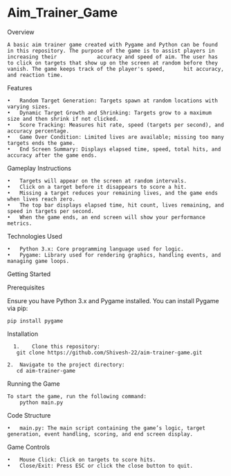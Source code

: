 # Aim_Trainer_Game

  Overview

    A basic aim trainer game created with Pygame and Python can be found in this repository. The purpose of the game is to assist players in increasing their             accuracy and speed of aim. The user has to click on targets that show up on the screen at random before they vanish. The game keeps track of the player's speed,      hit accuracy, and reaction time.


Features

	•	Random Target Generation: Targets spawn at random locations with varying sizes.
	•	Dynamic Target Growth and Shrinking: Targets grow to a maximum size and then shrink if not clicked.
	•	Score Tracking: Measures hit rate, speed (targets per second), and accuracy percentage.
	•	Game Over Condition: Limited lives are available; missing too many targets ends the game.
	•	End Screen Summary: Displays elapsed time, speed, total hits, and accuracy after the game ends.


Gameplay Instructions

	•	Targets will appear on the screen at random intervals.
	•	Click on a target before it disappears to score a hit.
	•	Missing a target reduces your remaining lives, and the game ends when lives reach zero.
	•	The top bar displays elapsed time, hit count, lives remaining, and speed in targets per second.
	•	When the game ends, an end screen will show your performance metrics.


Technologies Used

	•	Python 3.x: Core programming language used for logic.
	•	Pygame: Library used for rendering graphics, handling events, and managing game loops.


Getting Started

  Prerequisites

  Ensure you have Python 3.x and Pygame installed. You can install Pygame via pip:
            
    pip install pygame

Installation

	  1.	Clone this repository:
       git clone https://github.com/Shivesh-22/aim-trainer-game.git

    2.	Navigate to the project directory:
       cd aim-trainer-game

  Running the Game

    To start the game, run the following command:
        python main.py


Code Structure

	•	main.py: The main script containing the game’s logic, target generation, event handling, scoring, and end screen display.

Game Controls

	•	Mouse Click: Click on targets to score hits.
	•	Close/Exit: Press ESC or click the close button to quit.
